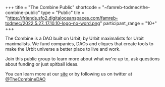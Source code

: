 +++
title = "The Combine Public"
shortcode = "~famreb-todmec/the-combine-public"
type = "Public"
tile = "https://friends.sfo2.digitaloceanspaces.com/famreb-todmec/2022.5.27..17.10.10-logo-no-word.png"
participant_range = "10+"
+++

The Combine is a DAO built on Urbit; by Urbit maximalists for Urbit maximalists. We fund companies, DAOs and cliques that create tools to make the Urbit universe a better place to live and work.

Join this public group to learn more about what we're up to, ask questions about funding or just spitball ideas. 

You can learn more at our [site](https://the-combine.org) or by following us on twitter at [@TheCombineDAO](https://twitter.com/TheCombineDAO)
